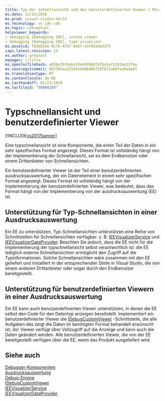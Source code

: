 ```yaml
---
title: Typ der Schnellansicht und den benutzerdefinierten Viewer | Microsoft-Dokumentation
ms.date: 11/15/2016
ms.prod: visual-studio-dev14
ms.technology: vs-ide-sdk
ms.topic: conceptual
helpviewer_keywords:
- debugging [Debugging SDK], custom viewer
- debugging [Debugging SDK], type visualizer
ms.assetid: fd3691e6-9c78-4767-846f-43f85ada4375
caps.latest.revision: 14
ms.author: gregvanl
manager: jillfra
ms.openlocfilehash: a85be2978abe35e91096b55fba5ec5281be25fbe
ms.sourcegitcommit: 8b538eea125241e9d6d8b7297b72a66faa9a4a47
ms.translationtype: MT
ms.contentlocale: de-DE
ms.lasthandoff: 01/23/2019
ms.locfileid: "58960289"
---
```

# <a name="type-visualizer-and-custom-viewer"></a>Typschnellansicht und benutzerdefinierter Viewer
[!INCLUDE[vs2017banner](../../includes/vs2017banner.md)]

Eine typschnellansicht ist eine Komponente, die einen Teil der Daten in ein sehr spezifisches Format angezeigt. Dieses Format ist vollständig hängt von der Implementierung der Schnellansicht, sei es dem Endbenutzer oder einem Drittanbieter von Schnellansichten.  
  
 Ein benutzerdefinierter Viewer ist der Teil einer benutzerdefinierten ausdrucksauswertung, der ein Datenelement in einem sehr spezifischen Format angezeigt. Dieses Format ist vollständig hängt von der Implementierung der benutzerdefinierten Viewer, was bedeutet, dass das Format hängt von der Implementierung von der ausdrucksauswertung (EE) ist.  
  
## <a name="support-for-type-visualizers-in-an-expression-evaluator"></a>Unterstützung für Typ-Schnellansichten in einer Ausdrucksauswertung  
 Ein EE zu unterstützen, Typ-Schnellansichten unterstützen eine Reihe von Schnittstellen für Schnellansichten verfügbar: z. B. [IEEVisualizerService](../../extensibility/debugger/reference/ieevisualizerservice.md) und [IEEVisualizerDataProvider](../../extensibility/debugger/reference/ieevisualizerdataprovider.md). Beachten Sie jedoch, dass die EE nicht für die Implementierung der typschnellansicht selbst verantwortlich ist: die EE lediglich externe Schnellansichten ermöglicht den Zugriff auf die Typinformationen. Solche Schnellansichten wäre zusammen mit den EE geliefert und installiert in der entsprechenden Stelle in Visual Studio, die von einem anderen Drittanbieter oder sogar durch den Endbenutzer bereitgestellt.  
  
## <a name="support-for-custom-viewers-in-an-expression-evaluator"></a>Unterstützung für benutzerdefinierten Viewern in einer Ausdrucksauswertung  
 Ein EE kann auch benutzerdefinierten Viewer unterstützen, in denen die EE selbst den Code für den Datentyp anzeigen bereitstellt. Implementiert ein benutzerdefinierter Viewer die [IDebugCustomViewer](../../extensibility/debugger/reference/idebugcustomviewer.md) -Schnittstelle, die alle Aufgaben des zeigt die Daten im benötigten Format behandelt erwünscht ist; der Viewer verfügt über Vollzugriff auf die Anzeige und kann auch die Daten geändert werden. Alle benutzerdefinierten Viewer, die von der EE bereitgestellt verfügen über die EE, wenn das Produkt ausgeliefert wird.  
  
## <a name="see-also"></a>Siehe auch  
 [Debugger-Komponenten](../../extensibility/debugger/debugger-components.md)   
 [Ausdrucksauswertung](../../extensibility/debugger/expression-evaluator.md)   
 [Debug-Engine](../../extensibility/debugger/debug-engine.md)   
 [IDebugCustomViewer](../../extensibility/debugger/reference/idebugcustomviewer.md)   
 [IEEVisualizerService](../../extensibility/debugger/reference/ieevisualizerservice.md)   
 [IEEVisualizerDataProvider](../../extensibility/debugger/reference/ieevisualizerdataprovider.md)
